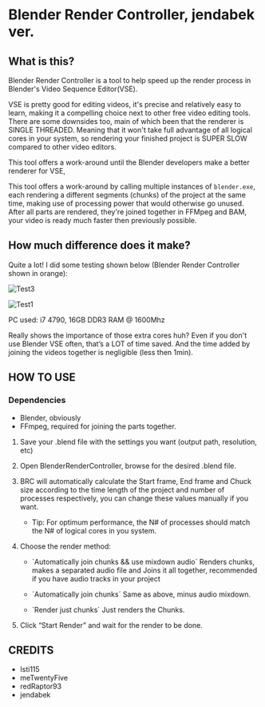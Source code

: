 # Blender Render Controller, jendabek ver.

## What is this?
Blender Render Controller is a tool to help speed up the render process in Blender's Video Sequence Editor(VSE).

VSE is pretty good for editing videos, it's precise and relatively easy to learn, making it a compelling choice next to other free video editing tools. There are some downsides too, main of which been that the renderer is SINGLE THREADED. Meaning that it won't take full advantage of all logical cores in your system, so rendering your finished project is SUPER SLOW compared to other video editors.

This tool offers a work-around until the Blender developers make a better renderer for VSE, 

This tool offers a work-around by calling multiple instances of `blender.exe`, each rendering a different segments (chunks) of the project at the same time, making use of processing power that would otherwise go unused. After all parts are rendered, they're joined together in FFMpeg and BAM, your video is ready much faster then previously possible.

## How much difference does it make?
Quite a lot! I did some testing shown below (Blender Render Controller shown in orange):

![Test3](https://app.box.com/representation/file_version_147671500287/image_2048/1.png?shared_name=u90snyjbzslz0zszwges1helzmyz6b8y)

![Test1](https://app.box.com/representation/file_version_147672318497/image_2048/1.png?shared_name=i1bwfn03tie6ieehwnz7mbp4lu700gzy)

PC used: i7 4790, 16GB DDR3 RAM @ 1600Mhz

Really shows the importance of those extra cores huh? Even if you don't use Blender VSE often, that’s a LOT of time saved. And the time added by joining the videos together is negligible (less then 1min).

## HOW TO USE

### Dependencies
- Blender, obviously
- FFmpeg, required for joining the parts together.

1. Save your .blend file with the settings you want (output path, resolution, etc)
 
2. Open BlenderRenderController, browse for the desired .blend file.
 
3. BRC will automatically calculate the Start frame, End frame and Chuck size according to the time length of the project and number of processes respectively, you can change these values manually if you want.

	- Tip: For optimum performance, the N# of processes should match the N# of logical cores in you system.
 
4. Choose the render method:

	- ´Automatically join chunks && use mixdown audio´ Renders chunks, makes a separated audio file and Joins it all together, recommended if you have audio tracks in your project

	- ´Automatically join chunks´ Same as above, minus audio mixdown.

	- ´Render just chunks´ Just renders the Chunks.
 
5. Click “Start Render” and wait for the render to be done.

## CREDITS

- Isti115
- meTwentyFive
- redRaptor93
- jendabek
